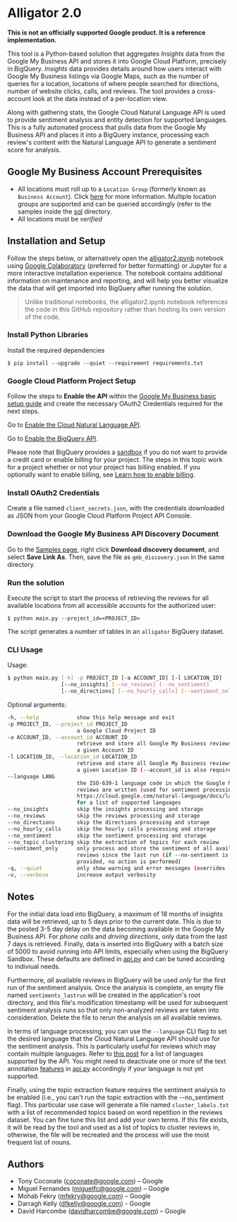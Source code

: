 # Alligator 2.0

**This is not an officially supported Google product. It is a reference implementation.**

This tool is a Python-based solution that aggregates _Insights_ data from the Google My Business API and stores it into Google Cloud Platform, precisely in BigQuery. _Insights_ data provides details around how users interact with Google My Business listings via Google Maps, such as the number of queries for a location, locations of where people searched for directions, number of website clicks, calls, and reviews. The tool provides a cross-account look at the data instead of a per-location view.

Along with gathering stats, the Google Cloud Natural Language API is used to provide sentiment analysis and entity detection for supported languages. This is a fully automated process that pulls data from the Google My Business API and places it into a BigQuery instance, processing each review's content with the Natural Language API to generate a sentiment score for analysis.

## Google My Business Account Prerequisites

* All locations must roll up to a `Location Group` (formerly known as `Business Account`). Click [here](https://support.google.com/business/answer/6085339?ref_topic=6085325) for more information. Multiple location groups are supported and can be queried accordingly (refer to the samples inside the [sql](sql/) directory.
* All locations must be _verified_

## Installation and Setup

Follow the steps below, or alternatively open the [alligator2.ipynb](alligator2.ipynb) notebook using [Google Colaboratory](https://colab.research.google.com) (preferred for better formatting) or Jupyter for a more interactive installation experience. The notebook contains additional information on maintenance and reporting, and will help you better visualize the data that will get imported into BigQuery after running the solution.

> Unlike traditional notebooks, the alligator2.ipynb notebook references the code in this GitHub repository rather than hosting its own version of the code.

### Install Python Libraries

Install the required dependencies

`$ pip install --upgrade --quiet --requirement requirements.txt`

### Google Cloud Platform Project Setup

Follow the steps to **Enable the API** within the [Google My Business basic setup guide](https://developers.google.com/my-business/content/basic-setup) and create the necessary OAuth2 Credentials required for the next steps.

Go to [Enable the Cloud Natural Language API](https://console.cloud.google.com/flows/enableapi?apiid=language.googleapis.com).

Go to [Enable the BigQuery API](https://console.cloud.google.com/flows/enableapi?apiid=bigquery).

Please note that BigQuery provides a [sandbox](https://cloud.google.com/bigquery/docs/sandbox) if you do not want to provide a credit card or enable billing for your project. The steps in this topic work for a project whether or not your project has billing enabled. If you optionally want to enable billing, see [Learn how to enable billing](https://cloud.google.com/billing/docs/how-to/modify-project).

### Install OAuth2 Credentials

Create a file named `client_secrets.json`, with the credentials downloaded as JSON from your Google Cloud Platform Project API Console.

### Download the Google My Business API Discovery Document

Go to the [Samples page](https://developers.google.com/my-business/samples/#discovery_document), right click **Download discovery document**, and select **Save Link As**. Then, save the file as `gmb_discovery.json` in the same directory.

### Run the solution

Execute the script to start the process of retrieving the reviews for all available locations from all accessible accounts for the authorized user:

`$ python main.py --project_id=<PROJECT_ID>`

The script generates a number of tables in an `alligator` BigQuery dataset.

### CLI Usage

Usage:

```bash
$ python main.py [-h] -p PROJECT_ID [-a ACCOUNT_ID] [-l LOCATION_ID]
                 [--no_insights] [--no_reviews] [--no_sentiment]
                 [--no_directions] [--no_hourly_calls] [--sentiment_only] [-v]
```

Optional arguments:

```bash
-h, --help            show this help message and exit
-p PROJECT_ID, --project_id PROJECT_ID
                      a Google Cloud Project ID
-a ACCOUNT_ID, --account_id ACCOUNT_ID
                      retrieve and store all Google My Business reviews for
                      a given Account ID
-l LOCATION_ID, --location_id LOCATION_ID
                      retrieve and store all Google My Business reviews for
                      a given Location ID (--account_id is also required)
--language LANG
                      the ISO-639-1 language code in which the Google My Business
                      reviews are written (used for sentiment processing). See
                      https://cloud.google.com/natural-language/docs/languages
                      for a list of supported languages
--no_insights         skip the insights processing and storage
--no_reviews          skip the reviews processing and storage
--no_directions       skip the directions processing and storage
--no_hourly_calls     skip the hourly calls processing and storage
--no_sentiment        skip the sentiment processing and storage
--no_topic_clustering skip the extraction of topics for each review
--sentiment_only      only process and store the sentiment of all available
                      reviews since the last run (if --no-sentiment is
                      provided, no action is performed)
-q, --quiet           only show warning and error messages (overrides --verbose)
-v, --verbose         increase output verbosity
```

## Notes

For the initial data load into BigQuery, a maximum of 18 months of insights data will be retrieved, up to 5 days prior to the current date. This is due to the posted 3-5 day delay on the data becoming available in the Google My Business API. For _phone calls_ and _driving directions_, only data from the last 7 days is retrieved. Finally, data is inserted into BigQuery with a batch size of 5000 to avoid running into API limits, especially when using the BigQuery Sandbox. These defaults are defined in [api.py](api.py) and can be tuned according to indiviual needs.

Furthermore, _all_ available reviews in BigQuery will be used _only_ for the first run of the sentiment analysis. Once the analysis is complete, an empty file named `sentiments_lastrun` will be created in the application's root directory, and this file's modification timestamp will be used for subsequent sentiment analysis runs so that only non-analyzed reviews are taken into consideration. Delete the file to rerun the analysis on all available reviews.

In terms of language processing, you can use the `--language` CLI flag to set the desired language that the Cloud Natural Language API should use for the sentiment analysis. This is particularly useful for reviews which may contain multiple languages. Refer to [this post](https://cloud.google.com/natural-language/docs/languages) for a list of languages supported by the API. You might need to deactivate one or more of the text annotation [features](https://cloud.google.com/natural-language/docs/reference/rest/v1/documents/annotateText#Features) in [api.py](api.py) accordingly if your language is not yet supported.

Finally, using the topic extraction feature requires the sentiment analysis to be enabled (i.e., you can't run the topic extraction with the --no_sentiment flag). This particular use case will generate a file named `cluster_labels.txt` with a list of recommended topics based on word repetition in the reviews dataset. You can fine tune this list and add your own terms. If this file exists, it will be read by the tool and used as a list of topics to cluster reviews in, otherwise, the file will be recreated and the process will use the most frequent list of nouns.

## Authors

* Tony Coconate (coconate@google.com) – Google
* Miguel Fernandes (miguelfc@google.com) – Google
* Mohab Fekry (mfekry@google.com) – Google
* Darragh Kelly (dfkelly@google.com) - Google
* David Harcombe (davidharcombe@google.com) – Google
